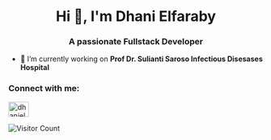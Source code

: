 <h1 align="center">Hi 👋, I'm Dhani Elfaraby</h1>
<h3 align="center">A passionate Fullstack Developer</h3>


- 🔭 I’m currently working on **Prof Dr. Sulianti Saroso Infectious Disesases Hospital**

<h3 align="left">Connect with me:</h3>
<p align="left">
<a href="https://linkedin.com/in/dhanielfaraby" target="blank"><img align="center" src="https://raw.githubusercontent.com/rahuldkjain/github-profile-readme-generator/master/src/images/icons/Social/linked-in-alt.svg" alt="dhanielfaraby" height="30" width="40" /></a>
</p>



              

![Visitor Count](https://profile-counter.glitch.me/dhanielfaraby/count.svg)

